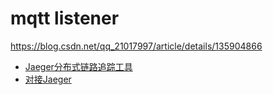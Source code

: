# mqtt listener

https://blog.csdn.net/qq_21017997/article/details/135904866


* [Jaeger分布式链路追踪工具](https://blog.csdn.net/qq_22321199/article/details/138092859)
* [对接Jaeger](https://help.aliyun.com/zh/sls/developer-reference/connect-log-service-to-jaeger)
